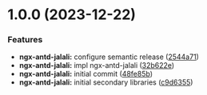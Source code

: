 # 1.0.0 (2023-12-22)


### Features

* **ngx-antd-jalali:** configure semantic release ([2544a71](https://github.com/psychomet/ngx-antd-jalali/commit/2544a71291d30983c9d658f7b3f50cee130795a5))
* **ngx-antd-jalali:** impl ngx-antd-jalali ([32b622e](https://github.com/psychomet/ngx-antd-jalali/commit/32b622eb7c23f01d96c44f93794b7ca162394ab5))
* **ngx-antd-jalali:** initial commit ([48fe85b](https://github.com/psychomet/ngx-antd-jalali/commit/48fe85b57e034d2393cc6a73c79936086754ac15))
* **ngx-antd-jalali:** initial secondary libraries ([c9d6355](https://github.com/psychomet/ngx-antd-jalali/commit/c9d6355af92e3716f14611b4e6293daeae03df00))

